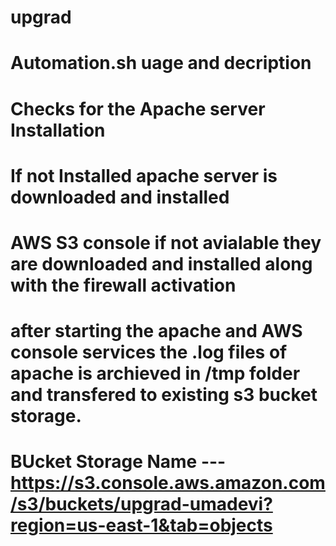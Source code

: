 # upgrad
# Automation.sh uage and decription #######################
# Checks for the Apache server Installation 
# If not Installed apache server is downloaded and installed 
# AWS S3 console if not avialable they are downloaded and installed along with the firewall activation
# after starting the apache and AWS console services the .log files of apache is archieved in /tmp folder and transfered to existing s3 bucket storage.


# BUcket Storage Name --- https://s3.console.aws.amazon.com/s3/buckets/upgrad-umadevi?region=us-east-1&tab=objects


